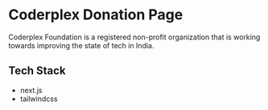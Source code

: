 # Coderplex Donation Page

Coderplex Foundation is a registered non-profit organization that is working towards improving the state of tech in India.

## Tech Stack

- next.js
- tailwindcss
